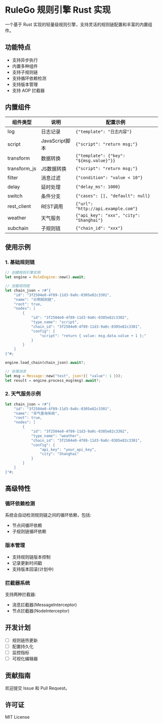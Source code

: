 # RuleGo 规则引擎 Rust 实现

一个基于 Rust 实现的轻量级规则引擎，支持灵活的规则链配置和丰富的内置组件。

## 功能特点

- 支持异步执行
- 内置多种组件
- 支持子规则链
- 支持循环依赖检测
- 支持版本管理
- 支持 AOP 拦截器

## 内置组件

| 组件类型 | 说明 | 配置示例 |
|---------|------|---------|
| log | 日志记录 | `{"template": "日志内容"}` |
| script | JavaScript脚本 | `{"script": "return msg;"}` |
| transform | 数据转换 | `{"template": {"key": "${msg.value}"}}` |
| transform_js | JS数据转换 | `{"script": "return msg;"}` |
| filter | 消息过滤 | `{"condition": "value < 10"}` |
| delay | 延时处理 | `{"delay_ms": 1000}` |
| switch | 条件分支 | `{"cases": [], "default": null}` |
| rest_client | REST调用 | `{"url": "http://api.example.com"}` |
| weather | 天气服务 | `{"api_key": "xxx", "city": "Shanghai"}` |
| subchain | 子规则链 | `{"chain_id": "xxx"}` |

## 使用示例

### 1. 基础规则链

```rust
// 创建规则引擎实例
let engine = RuleEngine::new().await;

// 加载规则链
let chain_json = r#"{
    "id": "3f2504e0-4f89-11d3-9a0c-0305e82c3301",
    "name": "示例规则链",
    "root": true,
    "nodes": [
        {
            "id": "3f2504e0-4f89-11d3-9a0c-0305e82c3302",
            "type_name": "script",
            "chain_id": "3f2504e0-4f89-11d3-9a0c-0305e82c3301",
            "config": {
                "script": "return { value: msg.data.value + 1 };"
            }
        }
    ]
}"#;

engine.load_chain(chain_json).await?;

// 处理消息
let msg = Message::new("test", json!({ "value": 1 }));
let result = engine.process_msg(msg).await?;
```

### 2. 天气服务示例

```rust
let chain_json = r#"{
    "id": "3f2504e0-4f89-11d3-9a0c-0305e82c3301",
    "name": "天气查询系统",
    "root": true,
    "nodes": [
        {
            "id": "3f2504e0-4f89-11d3-9a0c-0305e82c3302",
            "type_name": "weather",
            "chain_id": "3f2504e0-4f89-11d3-9a0c-0305e82c3301",
            "config": {
                "api_key": "your_api_key",
                "city": "Shanghai"
            }
        }
    ]
}"#;
```

## 高级特性

### 循环依赖检测

系统会自动检测规则链之间的循环依赖，包括:
- 节点间循环依赖
- 子规则链循环依赖

### 版本管理

- 支持规则链版本控制
- 记录更新时间戳
- 支持版本回滚(计划中)

### 拦截器系统

支持两种拦截器:
- 消息拦截器(MessageInterceptor)
- 节点拦截器(NodeInterceptor)

## 开发计划

- [ ] 规则链热更新
- [ ] 配置持久化
- [ ] 监控指标
- [ ] 可视化编辑器

## 贡献指南

欢迎提交 Issue 和 Pull Request。

## 许可证

MIT License
